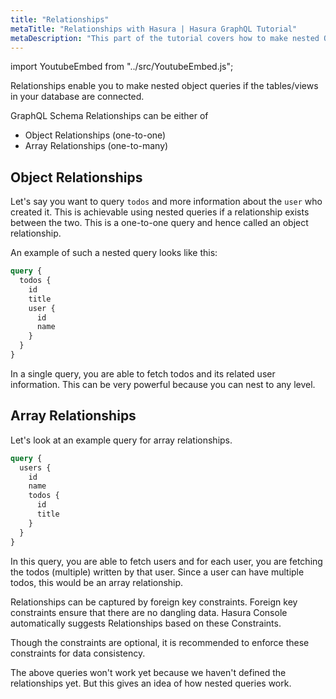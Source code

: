 ```yaml
---
title: "Relationships"
metaTitle: "Relationships with Hasura | Hasura GraphQL Tutorial"
metaDescription: "This part of the tutorial covers how to make nested Object Queries by using Object Relationships and Array Relationships"
---
```


import YoutubeEmbed from "../src/YoutubeEmbed.js";

<YoutubeEmbed link="https://www.youtube.com/embed/82t_AjcAtdc" />

Relationships enable you to make nested object queries if the tables/views in your database are connected. 

GraphQL Schema Relationships can be either of

- Object Relationships (one-to-one)
- Array Relationships (one-to-many)

## Object Relationships

Let's say you want to query `todos` and more information about the `user` who created it. This is achievable using nested queries if a relationship exists between the two. This is a one-to-one query and hence called an object relationship.

An example of such a nested query looks like this:

```graphql
query {
  todos {
    id
    title
    user {
      id
      name
    }
  }
}
```

In a single query, you are able to fetch todos and its related user information. This can be very powerful because you can nest to any level.

## Array Relationships

Let's look at an example query for array relationships.

```graphql
query {
  users {
    id
    name
    todos {
      id
      title
    }
  }
}
```

In this query, you are able to fetch users and for each user, you are fetching the todos (multiple) written by that user. Since a user can have multiple todos, this would be an array relationship.

Relationships can be captured by foreign key constraints. Foreign key constraints ensure that there are no dangling data.
Hasura Console automatically suggests Relationships based on these Constraints.

Though the constraints are optional, it is recommended to enforce these constraints for data consistency.

The above queries won't work yet because we haven't defined the relationships yet. But this gives an idea of how nested queries work.

